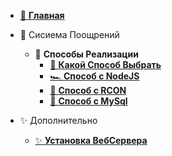 - [🌟 **Главная**](README.md)

- 🏅 Сисиема Поощрений
    - 🚀 **Способы Реализации**
      - [🌸 **Какой Способ Выбрать**](/docs/RewardSystem/RewardMethods.md)
      - [🏎️ **Способ с NodeJS**](/docs/RewardSystem/NodeJS-Module-Method.md)
      - [👾 **Способ с RCON**](/docs/RewardSystem/RCON-Method.md)
      - [🧵 **Способ с MySql**](/docs/RewardSystem/DB-Method.md)
- ✨ Дополнительно
    - [✨ **Установка ВебСервера**](/docs/RewardSystem/WebServer.md)
